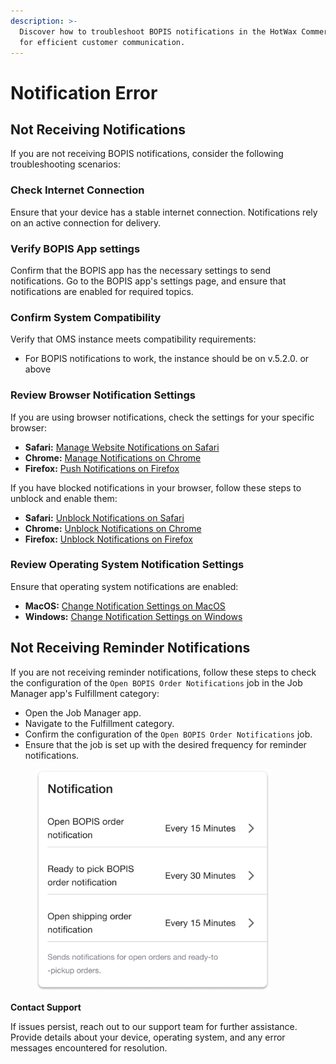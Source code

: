 ```yaml
---
description: >-
  Discover how to troubleshoot BOPIS notifications in the HotWax Commerce OMS
  for efficient customer communication.
---
```


# Notification Error

## Not Receiving Notifications

If you are not receiving BOPIS notifications, consider the following troubleshooting scenarios:

### Check Internet Connection

Ensure that your device has a stable internet connection. Notifications rely on an active connection for delivery.

### Verify BOPIS App settings

Confirm that the BOPIS app has the necessary settings to send notifications. Go to the BOPIS app's settings page, and ensure that notifications are enabled for required topics.

### Confirm System Compatibility

Verify that OMS instance meets compatibility requirements:

* For BOPIS notifications to work, the instance should be on v.5.2.0. or above

### Review Browser Notification Settings

If you are using browser notifications, check the settings for your specific browser:

* **Safari:** [Manage Website Notifications on Safari](https://support.apple.com/guide/safari/manage-website-notifications-sfri40734/mac)
* **Chrome:** [Manage Notifications on Chrome](https://support.google.com/chrome/answer/3220216?co=GENIE.Platform%3DDesktop\&hl=en)
* **Firefox:** [Push Notifications on Firefox](https://support.mozilla.org/en-US/kb/push-notifications-firefox)

If you have blocked notifications in your browser, follow these steps to unblock and enable them:

* **Safari:** [Unblock Notifications on Safari](https://support.apple.com/guide/safari/manage-website-notifications-sfri40734/mac)
* **Chrome:** [Unblock Notifications on Chrome](https://support.google.com/chrome/answer/3220216?co=GENIE.Platform%3DDesktop\&hl=en)
* **Firefox:** [Unblock Notifications on Firefox](https://support.mozilla.org/en-US/kb/push-notifications-firefox)

### Review Operating System Notification Settings

Ensure that operating system notifications are enabled:

* **MacOS:** [Change Notification Settings on MacOS](https://support.apple.com/guide/mac-help/change-notification-settings-mchlpx1065/mac)
* **Windows:** [Change Notification Settings on Windows](https://support.microsoft.com/en-us/windows/change-notification-settings-in-windows-10-ddcbbcd4-0a02-6584-7a4e-294e1c0e7a46)

## Not Receiving Reminder Notifications

If you are not receiving reminder notifications, follow these steps to check the configuration of the `Open BOPIS Order Notifications` job in the Job Manager app's Fulfillment category:

* Open the Job Manager app.
* Navigate to the Fulfillment category.
* Confirm the configuration of the `Open BOPIS Order Notifications` job.
* Ensure that the job is set up with the desired frequency for reminder notifications.

<figure><img src="../../.gitbook/assets/Notification.png" alt="" width="375"><figcaption></figcaption></figure>

**Contact Support**

If issues persist, reach out to our support team for further assistance. Provide details about your device, operating system, and any error messages encountered for resolution.
